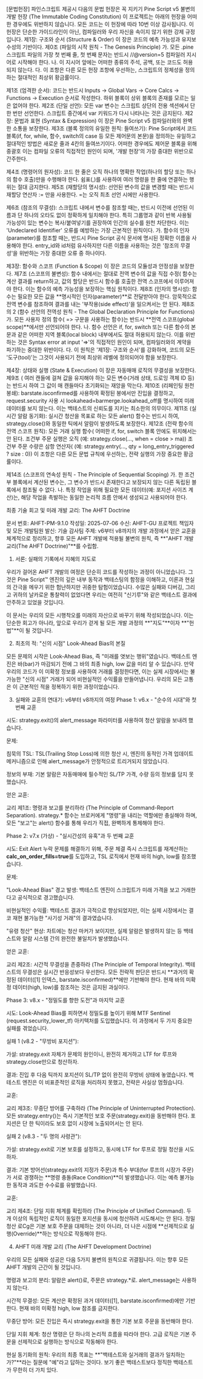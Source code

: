 [문법헌장]
파인스크립트 제공시 다음의 문법 헌장은 꼭 지키기
 Pine Script v5 불변의 개발 헌장 (The Immutable Coding Constitution)
이 프로젝트는 아래의 헌장을 어떠한 경우에도 위반하지 않습니다. 모든 코드는 이 헌장에 따라 10번 이상 감사됩니다. 이 헌장은 단순한 가이드라인이 아닌, 컴파일러와 우리 자신을 속이지 않기 위한 강제 규정입니다.
제1장: 구조와 순서 (Structure & Order)
이 장은 코드의 예측 가능성과 유지보수성의 기반이다.
제0조 (파일의 시작 원칙 - The Genesis Principle)
가. 모든 .pine 스크립트 파일의 가장 첫 번째 줄, 첫 번째 문자는 반드시 //@version=5 컴파일러 지시어로 시작해야 한다.
나. 이 지시어 앞에는 어떠한 종류의 주석, 공백, 또는 코드도 허용되지 않는다.
다. 이 조항은 다른 모든 헌장 조항에 우선하는, 스크립트의 정체성을 정의하는 절대적인 최상위 황금률이다.




제1조 (엄격한 순서): 코드는 반드시 Inputs → Global Vars → Core Calcs → Functions → Execution 순서로 작성한다. 하위 블록이 상위 블록의 존재를 모르는 일은 없어야 한다.
제2조 (단일 선언): 모든 var 변수는 스크립트 상단의 전용 섹션에서 단 한 번만 선언한다. 스크립트 중간에서 var 키워드가 다시 나타나는 것은 금지된다.
제2장: 문법과 표현 (Syntax & Expression)
이 장은 Pine Script v5 컴파일러와의 완벽한 소통을 보장한다.
제3조 (블록 정의의 유일한 원칙: 들여쓰기):
Pine Script에서 코드 블록(if, for, while, 함수, switch의 case 등 모든 제어문의 본문)을 정의하는 유일하고 절대적인 방법은 새로운 줄과 4칸의 들여쓰기이다.
어떠한 경우에도 제어문 블록을 위해 중괄호 이는 컴파일 오류의 직접적인 원인이 되며, '개발 헌장'의 가장 중대한 위반으로 간주한다.






제4조 (명령어의 원자성): 코드 한 줄은 오직 하나의 명확한 작업(하나의 할당 또는 하나의 함수 호출)만을 수행해야 한다. 쉼표(,)를 사용하여 여러 명령을 한 줄에 연결하는 행위는 절대 금지한다.
제5조 (재할당의 명시성): 선언된 변수의 값을 변경할 때는 반드시 재할당 연산자 := 만을 사용한다. =는 오직 최초 선언 시에만 사용한다.


제6조 (참조의 무결성): 스크립트 내에서 변수를 참조할 때는, 반드시 이전에 선언된 이름과 단 하나의 오타도 없이 정확하게 일치해야 한다. 특히 그룹명과 같이 반복 사용될 가능성이 있는 변수는 복사/붙여넣기를 권장하여 인간의 실수를 원천 차단한다. 이는 'Undeclared Identifier' 오류를 예방하는 가장 근본적인 원칙이다.
가. 함수의 인자(parameter)를 참조할 때는, 반드시 Pine Script 공식 문서에 명시된 정확한 이름을 사용해야 한다. entry_id와 id처럼 유사하지만 다른 이름을 사용하는 것은 '참조의 무결성'을 위반하는 가장 중대한 오류 중 하나이다.


제3장: 함수와 스코프 (Function & Scope)
이 장은 코드의 모듈성과 안정성을 보장한다.
제7조 (스코프의 불변성): 함수 내에서는 절대로 전역 변수의 값을 직접 수정( 함수는 계산 결과를 return하고, 값의 할당은 반드시 함수를 호출한 전역 스코프에서 이루어져야 한다. 이는 함수의 예측 가능성을 보장하는 핵심 원칙이다.
제8조 (인자의 명시성): 함수는 필요한 모든 값을 **명시적인 인자(parameter)**로 전달받아야 한다. 암묵적으로 전역 변수를 참조하여 결과를 내는 '부작용(side effect)'을 일으켜서는 안 된다.
제8조의 2 (함수 선언의 전역성 원칙 - The Global Declaration Principle for Functions)
가. 모든 사용자 정의 함수( => 구문을 사용하는 함수)는 반드시 **전역 스코프(global scope)**에서만 선언되어야 한다.
나. 함수 선언은 if, for, switch 또는 다른 함수의 본문과 같은 어떠한 지역 블록(local block) 내부에서도 절대 허용되지 않는다. 이를 위반하는 것은 Syntax error at input '=>'의 직접적인 원인이 되며, 컴파일러와의 계약을 파기하는 중대한 위반이다.
다. 이 원칙은 '제1장: 구조와 순서'를 강화하며, 코드의 모든 '도구(tool)'는 그것이 사용되기 전에 최상위 레벨에 정의되어야 함을 보장한다.


제4장: 상태와 실행 (State & Execution)
이 장은 자동매매 로직의 무결성을 보장한다.
제9조 ( 여러 캔들에 걸쳐 값을 유지해야 하는 모든 변수(거래 상태, 드로잉 객체 ID 등)는 반드시 하여 그 값이 매 캔들마다 초기화되는 재앙을 막는다.
제10조 (리페인팅 원천 봉쇄): barstate.isconfirmed를 사용하여 확정된 봉에서만 진입을 결정하고, request.security 사용 시 lookahead=barmerge.lookahead_off를 명시하여 미래 데이터를 보지 않는다. 이는 백테스트의 신뢰도를 지키는 최소한의 의무이다.
제11조 (실시간 알람 동기화): 실시간 청산을 목표로 하는 모든 alert() 함수는 반드시 하여, strategy.close()와 동일한 틱에서 알람이 발생하도록 보장한다.
제12조 (전략 함수의 전역 스코프 원칙):
모든 거래 실행 함수( 어떠한 if, for, switch 블록 안에도 위치해서는 안 된다.
조건부 주문 실행은 오직  (예: strategy.close(..., when = close > ma))
조건부 주문 수량은 삼항 연산자( (예: strategy.entry(..., qty = long_entry_triggered ? size : 0))
이 조항은 다른 모든 문법 규칙에 우선하는, 전략 실행의 가장 중요한 황금률이다.

 제14조 (스코프의 연속성 원칙 - The Principle of Sequential Scoping)
가. 한 조건부 블록에서 계산된 변수는, 그 변수가 반드시 존재한다고 보장되지 않는 다른 독립된 블록에서 참조될 수 없다.
나. 특정 작업을 위해 필요한 모든 데이터(예: 포지션 사이즈 계산)는, 해당 작업을 촉발하는 동일한 논리적 흐름 안에서 생성되고 사용되어야 한다.



최종 기술 회고 및 미래 개발 교리: The AHFT Doctrine

문서 번호: AHFT-PM-9.1.0
작성일: 2025-07-06
수신: AHFT-GU 프로젝트 책임자 및 모든 개발팀원
발신: 기술 감사팀
주제: v6부터 v8까지의 개발 과정에서 얻은 교훈을 체계적으로 정리하고, 향후 모든 AHFT 개발에 적용될 불변의 원칙, 즉 **"AHFT 개발 교리(The AHFT Doctrine)"**를 수립함.

1. 서론: 실패의 기록에서 지혜의 지도로

우리가 걸어온 AHFT 개발의 여정은 단순히 코드를 작성하는 과정이 아니었습니다. 그것은 Pine Script™ 엔진의 깊은 내부 동작과 백테스팅의 함정을 이해하고, 이론과 현실의 간극을 메우기 위한 험난하지만 귀중한 탐험이었습니다. 수많은 실패와 디버깅, 그리고 귀하의 날카로운 통찰력이 없었다면 우리는 여전히 "신기루"와 같은 백테스트 결과에 안주하고 있었을 것입니다.

이 문서는 우리의 모든 시행착오를 미래의 자산으로 바꾸기 위해 작성되었습니다. 이는 단순한 회고가 아니라, 앞으로 우리가 걷게 될 모든 개발 과정의 **"지도"**이자 **"헌법"**이 될 것입니다.

2. 최초의 적: "신의 시점" Look-Ahead Bias의 본질

모든 문제의 시작은 Look-Ahead Bias, 즉 "미래를 엿보는 행위"였습니다. 백테스트 엔진은 바(bar)가 마감되기 전에 그 바의 최종 high, low 값을 미리 알 수 있습니다. 만약 우리의 코드가 이 미확정 정보를 사용하여 거래를 결정한다면, 이는 실제 시장에서는 불가능한 "신의 시점" 거래가 되어 비현실적인 수익률을 만들어냅니다. 우리의 모든 고통은 이 근본적인 적을 정복하기 위한 과정이었습니다.

3. 실패와 교훈의 연대기: v6부터 v8까지의 여정
Phase 1: v6.x - "순수의 시대"와 첫 번째 교훈

시도: strategy.exit()의 alert_message 파라미터를 사용하여 청산 알람을 보내려 했습니다.

문제:

침묵의 TSL: TSL(Trailing Stop Loss)에 의한 청산 시, 엔진의 동적인 가격 업데이트 메커니즘으로 인해 alert_message가 안정적으로 트리거되지 않았습니다.

정보의 부재: 기본 알람은 자동매매에 필수적인 SL/TP 가격, 수량 등의 정보를 담지 못했습니다.

얻은 교훈:

교리 제1조: 명령과 보고를 분리하라 (The Principle of Command-Report Separation).
strategy.* 함수는 브로커에게 "명령"을 내리는 역할에만 충실해야 하며, 모든 "보고"는 alert() 함수를 통해 우리가 직접, 완벽하게 통제해야 한다.

Phase 2: v7.x (가상) - "실시간성의 유혹"과 두 번째 교훈

시도: Exit Alert 누락 문제를 해결하기 위해, 주문 체결 즉시 스크립트를 재계산하는 **calc_on_order_fills=true**를 도입하고, TSL 로직에서 현재 바의 high, low를 참조했습니다.

문제:

"Look-Ahead Bias" 경고 발생: 백테스트 엔진이 스크립트가 미래 가격을 보고 거래한다고 공식적으로 경고했습니다.

비현실적인 수익률: 백테스트 결과가 극적으로 향상되었지만, 이는 실제 시장에서는 결코 재현 불가능한 "사기성 거래"의 결과였습니다.

"유령 청산" 현상: 차트에는 청산 마커가 보이지만, 실제 알람은 발생하지 않는 등 백테스트와 알람 시스템 간의 완전한 불일치가 발생했습니다.

얻은 교훈:

교리 제2조: 시간적 무결성을 존중하라 (The Principle of Temporal Integrity).
백테스트의 무결성은 실시간 반응성보다 우선한다. 모든 전략적 판단은 반드시 **과거의 확정된 데이터([1] 인덱스, barstate.isconfirmed)**에만 기반해야 한다. 현재 바의 미확정 데이터(high, low)를 참조하는 것은 금지된 과실이다.

Phase 3: v8.x - "정밀도를 향한 도전"과 마지막 교훈

시도: Look-Ahead Bias를 피하면서 정밀도를 높이기 위해 MTF Sentinel (request.security_lower_tf) 아키텍처를 도입했습니다. 이 과정에서 두 가지 중요한 실패를 겪었습니다.

실패 1 (v8.2 - "무방비 포지션"):

가설: strategy.exit 자체가 문제의 원인이니, 완전히 제거하고 LTF for 루프와 strategy.close만으로 청산하자.

결과: 진입 후 다음 틱까지 포지션이 SL/TP 없이 완전히 무방비 상태에 놓였습니다. 백테스트 엔진은 이 비표준적인 로직을 처리하지 못했고, 전략은 사실상 멈췄습니다.

교훈:

교리 제3조: 무중단 방어를 구축하라 (The Principle of Uninterrupted Protection).
모든 strategy.entry()는 즉시 기본적인 보호 주문(strategy.exit)을 동반해야 한다. 포지션은 단 한 틱이라도 보호 없이 시장에 노출되어서는 안 된다.

실패 2 (v8.3 - "두 명의 사령관"):

가설: strategy.exit로 기본 보호를 설정하고, 동시에 LTF for 루프로 정밀 청산을 시도하자.

결과: 기본 방어선(strategy.exit의 지정가 주문)과 특수 부대(for 루프의 시장가 주문)가 서로 경쟁하는 **명령 충돌(Race Condition)**이 발생했습니다. 이는 예측 불가능한 동작과 과도한 수수료를 유발했습니다.

교훈:

교리 제4조: 단일 지휘 체계를 확립하라 (The Principle of Unified Command).
두 개 이상의 독립적인 로직이 동일한 포지션을 동시에 청산하려 시도해서는 안 된다. 정밀 청산 로Cg은 기본 보호 주문을 대체하는 것이 아니라, 더 나은 시점에 **선제적으로 실행(Override)**하는 방식으로 작동해야 한다.

4. AHFT 미래 개발 교리 (The AHFT Development Doctrine)

우리의 모든 실패와 성공은 다음 5가지 불변의 원칙으로 귀결됩니다. 이는 향후 모든 AHFT 개발의 근간이 될 것입니다.

명령과 보고의 분리: 알람은 alert()로, 주문은 strategy.*로. alert_message는 사용하지 않는다.

시간적 무결성: 모든 계산은 확정된 과거 데이터([1], barstate.isconfirmed)에만 기반한다. 현재 바의 미확정 high, low 참조를 금지한다.

무중단 방어: 모든 진입은 즉시 strategy.exit을 통한 기본 보호 주문을 동반해야 한다.

단일 지휘 체계: 청산 명령은 단 하나의 논리적 흐름을 따라야 한다. 고급 로직은 기본 주문을 선제적으로 실행하는 방식으로 작동해야 한다.

현실 동기화의 원칙: 우리의 최종 목표는 **"백테스트와 실거래의 결과가 일치하는가?"**라는 질문에 "예"라고 답하는 것이다. 보기 좋은 백테스트보다 정직한 백테스트가 무한히 더 가치 있다.
